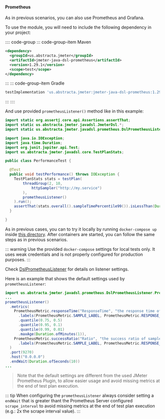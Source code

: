 #### Prometheus

As in previous scenarios, you can also use Prometheus and Grafana.

To use the module, you will need to include the following dependency in your project:

:::: code-group
::: code-group-item Maven
```xml
<dependency>
  <groupId>us.abstracta.jmeter</groupId>
  <artifactId>jmeter-java-dsl-prometheus</artifactId>
  <version>1.29.1</version>
  <scope>test</scope>
</dependency>
```
:::
::: code-group-item Gradle
```groovy
testImplementation 'us.abstracta.jmeter:jmeter-java-dsl-prometheus:1.29.1'
```
:::
::::

And use provided `prometheusListener()` method like in this example:

```java
import static org.assertj.core.api.Assertions.assertThat;
import static us.abstracta.jmeter.javadsl.JmeterDsl.*;
import static us.abstracta.jmeter.javadsl.prometheus.DslPrometheusListener.*;

import java.io.IOException;
import java.time.Duration;
import org.junit.jupiter.api.Test;
import us.abstracta.jmeter.javadsl.core.TestPlanStats;

public class PerformanceTest {

  @Test
  public void testPerformance() throws IOException {
    TestPlanStats stats = testPlan(
        threadGroup(2, 10,
            httpSampler("http://my.service")
        ),
        prometheusListener()
    ).run();
    assertThat(stats.overall().sampleTimePercentile99()).isLessThan(Duration.ofSeconds(5));
  }

}
```

As in previous cases, you can to try it locally by running `docker-compose up` inside [this directory](/docs/guide/reporting/real-time/prometheus). After containers are started, you can follow the same steps as in previous scenarios.

::: warning
Use the provided `docker-compose` settings for local tests only. It uses weak credentials and is not properly configured for production purposes.
:::

Check [DslPrometheusListener](/jmeter-java-dsl-prometheus/src/main/java/us/abstracta/jmeter/javadsl/prometheus/DslPrometheusListener.java) for details on listener settings.

Here is an example that shows the default settings used by `prometheusListener`:

```java
import us.abstracta.jmeter.javadsl.prometheus.DslPrometheusListener.PrometheusMetric;
...
prometheusListener()
  .metrics(
    PrometheusMetric.responseTime("ResponseTime", "the response time of samplers")
      .labels(PrometheusMetric.SAMPLE_LABEL, PrometheusMetric.RESPONSE_CODE)
      .quantile(0.75, 0.5)
      .quantile(0.95, 0.1)
      .quantile(0.99, 0.01)
      .maxAge(Duration.ofMinutes(1)),
    PrometheusMetric.successRatio("Ratio", "the success ratio of samplers")
      .labels(PrometheusMetric.SAMPLE_LABEL, PrometheusMetric.RESPONSE_CODE)
  )
  .port(9270)
  .host("0.0.0.0")
  .endWait(Duration.ofSeconds(10))
...
```
> Note that the default settings are different from the used JMeter Prometheus Plugin, to allow easier usage and avoid missing metrics at the end of test plan execution.

::: tip
When configuring the `prometheusListener` always consider setting a `endWait` that is greater thant the Prometheus Server configured `scrape_interval` to avoid missing metrics at the end of test plan execution (e.g.: 2x the scrape interval value).
:::
